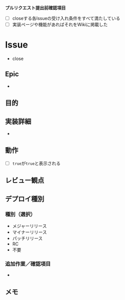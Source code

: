 **プルリクエスト提出前確認項目**
- [ ] closeする各Issueの受け入れ条件をすべて満たしている
- [ ] 実装ページや機能があればそれをWikiに掲載した
# Issue
- close 
## Epic
- 
## 目的

## 実装詳細
- 
## 動作
- [ ] `true`が`true`と表示される

## レビュー観点

## デプロイ種別
### 種別（選択）
- メジャーリリース
- マイナーリリース
- パッチリリース
- RC
- 不要
### 追加作業／確認項目
- 
## メモ
